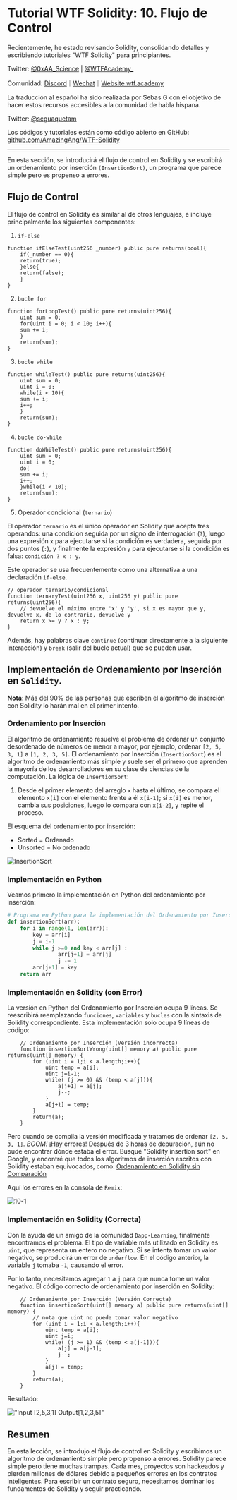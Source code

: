 # Tutorial WTF Solidity: 10. Flujo de Control

Recientemente, he estado revisando Solidity, consolidando detalles y escribiendo tutoriales "WTF Solidity" para principiantes.

Twitter: [@0xAA_Science](https://twitter.com/0xAA_Science) | [@WTFAcademy_](https://twitter.com/WTFAcademy_)

Comunidad: [Discord](https://discord.gg/5akcruXrsk)｜[Wechat](https://docs.google.com/forms/d/e/1FAIpQLSe4KGT8Sh6sJ7hedQRuIYirOoZK_85miz3dw7vA1-YjodgJ-A/viewform?usp=sf_link)｜[Website wtf.academy](https://wtf.academy)

La traducción al español ha sido realizada por Sebas G con el objetivo de hacer estos recursos accesibles a la comunidad de habla hispana.

Twitter: [@scguaquetam](https://twitter.com/scguaquetam)

Los códigos y tutoriales están como código abierto en GitHub: [github.com/AmazingAng/WTF-Solidity](https://github.com/AmazingAng/WTF-Solidity)


-----

En esta sección, se introducirá el flujo de control en Solidity y se escribirá un ordenamiento por inserción `(InsertionSort)`, un programa que parece simple pero es propenso a errores.

## Flujo de Control

El flujo de control en Solidity es similar al de otros lenguajes, e incluye principalmente los siguientes componentes:

1. `if-else`

```solidity
function ifElseTest(uint256 _number) public pure returns(bool){
    if(_number == 0){
	return(true);
    }else{
	return(false);
    }
}
```

2. `bucle for`

```solidity
function forLoopTest() public pure returns(uint256){
    uint sum = 0;
    for(uint i = 0; i < 10; i++){
	sum += i;
    }
    return(sum);
}
```

3. `bucle while`

```solidity
function whileTest() public pure returns(uint256){
    uint sum = 0;
    uint i = 0;
    while(i < 10){
	sum += i;
	i++;
    }
    return(sum);
}
```

4. `bucle do-while`

```solidity
function doWhileTest() public pure returns(uint256){
    uint sum = 0;
    uint i = 0;
    do{
	sum += i;
	i++;
    }while(i < 10);
    return(sum);
}
```

5. Operador condicional (`ternario`)

El operador `ternario` es el único operador en Solidity que acepta tres operandos: una condición seguida por un signo de interrogación (`?`), luego una expresión `x` para ejecutarse si la condición es verdadera, seguida por dos puntos (`:`), y finalmente la expresión `y` para ejecutarse si la condición es falsa: `condición ? x : y`.

Este operador se usa frecuentemente como una alternativa a una declaración `if-else`.

```solidity
// operador ternario/condicional
function ternaryTest(uint256 x, uint256 y) public pure returns(uint256){
    // devuelve el máximo entre 'x' y 'y', si x es mayor que y, devuelve x, de lo contrario, devuelve y
    return x >= y ? x : y; 
}
```

Además, hay palabras clave `continue` (continuar directamente a la siguiente interacción) y `break` (salir del bucle actual) que se pueden usar.

## Implementación de Ordenamiento por Inserción en `Solidity`.

**Nota**: Más del 90% de las personas que escriben el algoritmo de inserción con Solidity lo harán mal en el primer intento.

### Ordenamiento por Inserción

El algoritmo de ordenamiento resuelve el problema de ordenar un conjunto desordenado de números de menor a mayor, por ejemplo, ordenar `[2, 5, 3, 1]` a `[1, 2, 3, 5]`. El ordenamiento por Inserción (`InsertionSort`) es el algoritmo de ordenamiento más simple y suele ser el primero que aprenden la mayoría de los desarrolladores en su clase de ciencias de la computación. La lógica de `InsertionSort`:

1. Desde el primer elemento del arreglo `x` hasta el último, se compara el elemento `x[i]` con el elemento frente a él `x[i-1]`; si `x[i]` es menor, cambia sus posiciones, luego lo compara con `x[i-2]`, y repite el proceso.

El esquema del ordenamiento por inserción:
- Sorted = Ordenado
- Unsorted = No ordenado

![InsertionSort](https://i.pinimg.com/originals/92/b0/34/92b034385c440e08bc8551c97df0a2e3.gif)

### Implementación en Python

Veamos primero la implementación en Python del ordenamiento por inserción:

```python
# Programa en Python para la implementación del Ordenamiento por Inserción
def insertionSort(arr):
	for i in range(1, len(arr)):
		key = arr[i]
		j = i-1
		while j >=0 and key < arr[j] :
				arr[j+1] = arr[j]
				j -= 1
		arr[j+1] = key
    return arr
```

### Implementación en Solidity (con Error)

La versión en Python del Ordenamiento por Inserción ocupa 9 líneas. Se reescribirá reemplazando `funciones`, `variables` y `bucles` con la sintaxis de Solidity correspondiente. Esta implementación solo ocupa 9 líneas de código:

``` solidity
    // Ordenamiento por Inserción (Versión incorrecta)
    function insertionSortWrong(uint[] memory a) public pure returns(uint[] memory) {
        for (uint i = 1;i < a.length;i++){
            uint temp = a[i];
            uint j=i-1;
            while( (j >= 0) && (temp < a[j])){
                a[j+1] = a[j];
                j--;
            }
            a[j+1] = temp;
        }
        return(a);
    }
```

Pero cuando se compila la versión modificada y tratamos de ordenar `[2, 5, 3, 1]`. *BOOM!* ¡Hay errores! Después de 3 horas de depuración, aún no pude encontrar dónde estaba el error. Busqué "Solidity insertion sort" en Google, y encontré que todos los algoritmos de inserción escritos con Solidity estaban equivocados, como: [Ordenamiento en Solidity sin Comparación](https://medium.com/coinmonks/sorting-in-solidity-without-comparison-4eb47e04ff0d) 

Aquí los errores en la consola de `Remix`:

![10-1](./img/10-1.jpg)

### Implementación en Solidity (Correcta)

Con la ayuda de un amigo de la comunidad `Dapp-Learning`, finalmente encontramos el problema. El tipo de variable más utilizado en Solidity es `uint`, que representa un entero no negativo. Si se intenta tomar un valor negativo, se producirá un error de  `underflow`. En el código anterior, la variable `j` tomaba `-1`, causando el error.

Por lo tanto, necesitamos agregar `1` a `j` para que nunca tome un valor negativo. El código correcto de ordenamiento por inserción en Solidity:

```solidity
    // Ordenamiento por Inserción (Versión Correcta)
    function insertionSort(uint[] memory a) public pure returns(uint[] memory) {
        // nota que uint no puede tomar valor negativo
        for (uint i = 1;i < a.length;i++){
            uint temp = a[i];
            uint j=i;
            while( (j >= 1) && (temp < a[j-1])){
                a[j] = a[j-1];
                j--;
            }
            a[j] = temp;
        }
        return(a);
    }
```

Resultado:

   !["Input [2,5,3,1] Output[1,2,3,5]"](https://images.mirror-media.xyz/publication-images/S-i6rwCMeXoi8eNJ0fRdB.png?height=300&width=554)

## Resumen

En esta lección, se introdujo el flujo de control en Solidity y escribimos un algoritmo de ordenamiento simple pero propenso a errores. Solidity parece simple pero tiene muchas trampas. Cada mes, proyectos son hackeados y pierden millones de dólares debido a pequeños errores en los contratos inteligentes. Para escribir un contrato seguro, necesitamos dominar los fundamentos de Solidity y seguir practicando.